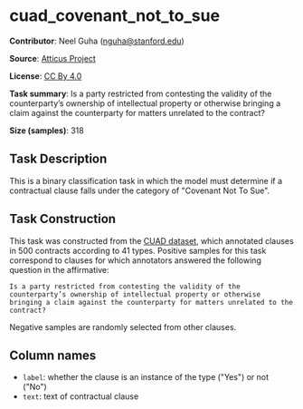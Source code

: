 # cuad_covenant_not_to_sue 
 **Contributor**: Neel Guha (nguha@stanford.edu)
 
 **Source**: [Atticus Project](https://www.atticusprojectai.org/cuad>)
 
 **License**: [CC By 4.0](https://creativecommons.org/licenses/by/4.0/)
 
 **Task summary**: Is a party restricted from contesting the validity of the counterparty’s ownership of intellectual property or otherwise bringing a claim against the counterparty for matters unrelated to the contract?
 
 **Size (samples)**: 318
 
 ## Task Description
 
 This is a binary classification task in which the model must determine if a contractual clause falls under the category of "Covenant Not To Sue".
 
 ## Task Construction
 
 This task was constructed from the [CUAD dataset](https://www.atticusprojectai.org/cuad), which annotated clauses in 500 contracts according to 41 types. Positive samples for this task correspond to clauses for which annotators answered the following question in the affirmative:
 
 ```text
 Is a party restricted from contesting the validity of the counterparty’s ownership of intellectual property or otherwise bringing a claim against the counterparty for matters unrelated to the contract?
 ```
 
 Negative samples are randomly selected from other clauses.
 
 ## Column names
 
 - `label`: whether the clause is an instance of the type ("Yes") or not ("No")
 - `text`: text of contractual clause